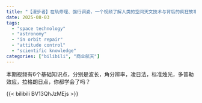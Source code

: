 ```yaml
---
title: "【漫步者】在轨修理、强行调姿，一个视频了解人类的空间天文技术与背后的疯狂故事"
date: 2025-08-03
tags:
  - "space technology"
  - "astronomy"
  - "in orbit repair"
  - "attitude control"
  - "scientific knowledge"
categories: ["bilibili", "商业航天"]
---
```


本期视频有6个基础知识点，分别是波长，角分辨率，凌日法，标准烛光，多普勒效应，拉格朗日点，你都学会了吗？

{{< bilibili BV13QhJzMEjs >}}